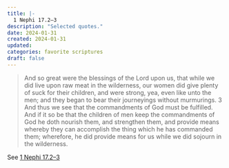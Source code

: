 ```yaml
---
title: |-
  1 Nephi 17.2–3
description: "Selected quotes."
date: 2024-01-31
created: 2024-01-31
updated: 
categories: favorite scriptures
draft: false
---
```


> And so great were the blessings of the Lord upon us, that while we did live upon raw meat in the wilderness, our women did give plenty of suck for their children, and were strong, yea, even like unto the men; and they began to bear their journeyings without murmurings.  3 And thus we see that the commandments of God must be fulfilled. And if it so be that the children of men keep the commandments of God he doth nourish them, and strengthen them, and provide means whereby they can accomplish the thing which he has commanded them; wherefore, he did provide means for us while we did sojourn in the wilderness.

See [1 Nephi 17.2–3](https://www.churchofjesuschrist.org/study/scriptures/bofm/1-ne/17?id=p2-p3&lang=eng#p2)